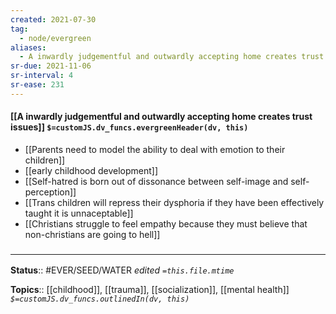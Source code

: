 ```yaml
---
created: 2021-07-30
tag:
  - node/evergreen
aliases:
  - A inwardly judgementful and outwardly accepting home creates trust issues
sr-due: 2021-11-06
sr-interval: 4
sr-ease: 231
---
```


#### [[A inwardly judgementful and outwardly accepting home creates trust issues]] `$=customJS.dv_funcs.evergreenHeader(dv, this)`

- [[Parents need to model the ability to deal with emotion to their children]]
- [[early childhood development]]
- [[Self-hatred is born out of dissonance between self-image and self-perception]]
- [[Trans children will repress their dysphoria if they have been effectively taught it is unnaceptable]]
- [[Christians struggle to feel empathy because they must believe that non-christians are going to hell]]

### <hr class="footnote"/>

**Status**:: #EVER/SEED/WATER 
*edited `=this.file.mtime`*

**Topics**:: [[childhood]], [[trauma]], [[socialization]], [[mental health]]
*`$=customJS.dv_funcs.outlinedIn(dv, this)`*


